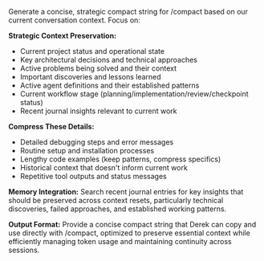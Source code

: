 Generate a concise, strategic compact string for /compact based on our current conversation context. Focus on:

**Strategic Context Preservation:**
- Current project status and operational state
- Key architectural decisions and technical approaches  
- Active problems being solved and their context
- Important discoveries and lessons learned
- Active agent definitions and their established patterns
- Current workflow stage (planning/implementation/review/checkpoint status)
- Recent journal insights relevant to current work

**Compress These Details:**
- Detailed debugging steps and error messages
- Routine setup and installation processes  
- Lengthy code examples (keep patterns, compress specifics)
- Historical context that doesn't inform current work
- Repetitive tool outputs and status messages

**Memory Integration:**
Search recent journal entries for key insights that should be preserved across context resets, particularly technical discoveries, failed approaches, and established working patterns.

**Output Format:**
Provide a concise compact string that Derek can copy and use directly with /compact, optimized to preserve essential context while efficiently managing token usage and maintaining continuity across sessions.
